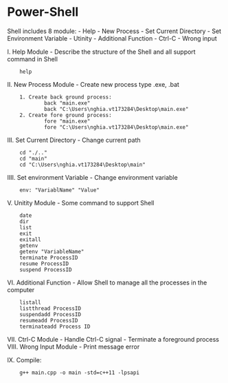# Power-Shell

Shell includes 8 module:
        - Help
        - New Process
        - Set Current Directory
        - Set Environment Variable
        - Utinity
        - Additional Function
        - Ctrl-C
        - Wrong input
      
I. Help Module
        - Describe the structure of the Shell and all support command in Shell

        help
II. New Process Module
        - Create new process type .exe, .bat

        1. Create back ground process:
                back "main.exe"
                back "C:\Users\nghia.vt173284\Desktop\main.exe"
        2. Create fore ground process:
                fore "main.exe"
                fore "C:\Users\nghia.vt173284\Desktop\main.exe"

III. Set Current Directory
        - Change current path

        cd "./.."
        cd "main"
        cd "C:\Users\nghia.vt173284\Desktop\main"
IIII. Set environment Variable
        - Change environment variable

        env: "VariablName" "Value"
V. Unitity Module
        - Some command to support Shell

        date
        dir
        list
        exit
        exitall
        getenv
        getenv "VariableName"
        terminate ProcessID
        resume ProcessID
        suspend ProcessID
VI. Additional Function
        - Allow Shell to manage all the processes in the computer
        
        listall
        listthread ProcessID
        suspendadd ProcessID
        resumeadd ProcessID
        terminateadd Process ID

VII. Ctrl-C Module
        - Handle Ctrl-C signal
        - Terminate a foreground process
VIII. Wrong Input Module
        - Print message error

IX. Compile: 
        
        g++ main.cpp -o main -std=c++11 -lpsapi
